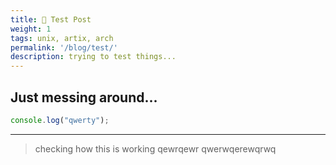 ```yaml
---
title: 🏡 Test Post
weight: 1
tags: unix, artix, arch
permalink: '/blog/test/'
description: trying to test things...
---
```


## Just messing around... 

```javascript
console.log("qwerty");
```

<hr> 

> checking how this is working
> qewrqewr
> qwerwqerewqrwq